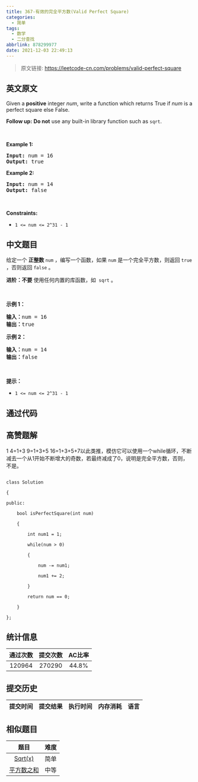 ```yaml
---
title: 367-有效的完全平方数(Valid Perfect Square)
categories:
  - 简单
tags:
  - 数学
  - 二分查找
abbrlink: 878299977
date: 2021-12-03 22:49:13
---
```


> 原文链接: https://leetcode-cn.com/problems/valid-perfect-square


## 英文原文
<div><p>Given a <strong>positive</strong> integer <i>num</i>, write a function which returns True if <i>num</i> is a perfect square else False.</p>

<p><b>Follow up:</b> <b>Do not</b> use any built-in library function such as <code>sqrt</code>.</p>

<p>&nbsp;</p>
<p><strong>Example 1:</strong></p>
<pre><strong>Input:</strong> num = 16
<strong>Output:</strong> true
</pre><p><strong>Example 2:</strong></p>
<pre><strong>Input:</strong> num = 14
<strong>Output:</strong> false
</pre>
<p>&nbsp;</p>
<p><strong>Constraints:</strong></p>

<ul>
	<li><code>1 &lt;= num &lt;= 2^31 - 1</code></li>
</ul>
</div>

## 中文题目
<div><p>给定一个 <strong>正整数</strong> <code>num</code> ，编写一个函数，如果 <code>num</code> 是一个完全平方数，则返回 <code>true</code> ，否则返回 <code>false</code> 。</p>

<p><strong>进阶：不要</strong> 使用任何内置的库函数，如  <code>sqrt</code> 。</p>

<p> </p>

<p><strong>示例 1：</strong></p>

<pre>
<strong>输入：</strong>num = 16
<strong>输出：</strong>true
</pre>

<p><strong>示例 2：</strong></p>

<pre>
<strong>输入：</strong>num = 14
<strong>输出：</strong>false
</pre>

<p> </p>

<p><strong>提示：</strong></p>

<ul>
	<li><code>1 <= num <= 2^31 - 1</code></li>
</ul>
</div>

## 通过代码
<RecoDemo>
</RecoDemo>


## 高赞题解
1 4=1+3 9=1+3+5 16=1+3+5+7以此类推，模仿它可以使用一个while循环，不断减去一个从1开始不断增大的奇数，若最终减成了0，说明是完全平方数，否则，不是。

```

class Solution 

{

public:

    bool isPerfectSquare(int num) 

    {

        int num1 = 1;

        while(num > 0) 

        {

            num -= num1;

            num1 += 2;

        }

        return num == 0;

    }

};

```



## 统计信息
| 通过次数 | 提交次数 | AC比率 |
| :------: | :------: | :------: |
|    120964    |    270290    |   44.8%   |

## 提交历史
| 提交时间 | 提交结果 | 执行时间 |  内存消耗  | 语言 |
| :------: | :------: | :------: | :--------: | :--------: |


## 相似题目
|                             题目                             | 难度 |
| :----------------------------------------------------------: | :---------: |
| [Sqrt(x)](https://leetcode-cn.com/problems/sqrtx/) | 简单|
| [平方数之和](https://leetcode-cn.com/problems/sum-of-square-numbers/) | 中等|
